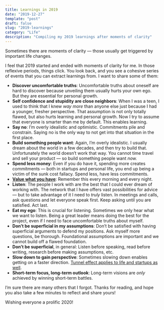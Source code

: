 ```yaml
---
title: Learnings in 2019
date: "2019-12-27"
template: "post"
draft: false
slug: "2019-learnings"
category: "Life"
description: "Compiling my 2019 learnings after moments of clarity"
---
```


Sometimes there are moments of clarity — those usually get triggered by important life changes.

I feel that 2019 started and ended with moments of clarity for me. In those reflexive periods, things click. You look back, and you see a cohesive series of events that you can extract learnings from. I want to share some of them:

- **Discover uncomfortable truths**: Uncomfortable truths about oneself are hard to discover because unveiling them usually hurts your own ego. But they are essential for personal growth.
- **Self confidence and stupidity are close neighbors**: When I was a teen, I used to think that I knew *way more* than anyone else just because I had a younger, fresher perspective. That assumption is not only totally flawed, but also hurts learning and personal growth. Now I try to assume that everyone is smarter than me by default. This enables learning.
- **Say no**: I’m overly idealistic and optimistic. Commitments pile and constrain. Saying no is the only way to not get into that situation in the first place.
- **Build something people want**: Again, I’m overly idealistic. I usually dream about the world in a few decades, and then try to build that. Unfortunately the world doesn’t work that way. You cannot time travel and sell your product — so build something people want *now.*
- **Spend less money**: Even if you do have it, spending more creates commitments — both in startups and personal life, you end up being a victim of the sunk cost fallacy. Spend less, have less commitments.
- **[Value what you have](https://luisivan.net/value-what-you-have)**: Remember this every morning and every night.
- **Listen**: The people I work with are the best that I could ever dream of working with. The network that I have offers vast possibilities for advice — but to take advantage of it I need to *truly* listen. In meetings and calls, ask questions and let everyone speak first. Keep asking until you are satisfied. Act last.
- **Eat my ego**: This is crucial for listening. Sometimes we only hear what we want to listen. Being a great leader means doing the best for the project, even if I need to face uncomfortable truths about myself.
- **Don’t be superficial in my assumptions**: Don’t be satisfied with having superficial arguments to defend my positions. Ask myself more questions, be thorough. Foundational assumptions are important and we cannot build off a flawed foundation.
- **Don’t be superficial**, in general: Listen before speaking, read before writing, research before making assumptions, etc.
- **Slow down to gain perspective**: Sometimes slowing down enables getting on a faster direction. [Tunnel effect applies to life and startups as well](https://twitter.com/licuende/status/1205905592356880390).
- **Short-term focus, long-term outlook**: Long-term visions are *only* achieved by winning short-term battles.

I’m sure there are many others that I forgot. Thanks for reading, and hope you also take a few minutes to reflect and share yours!

Wishing everyone a prolific 2020!